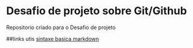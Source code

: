 # Desafio de projeto sobre Git/Github
Repositorio criado para o Desafio de projeto

##links utis
[sintaxe basica markdown](https://www.markdownguide.org/)
